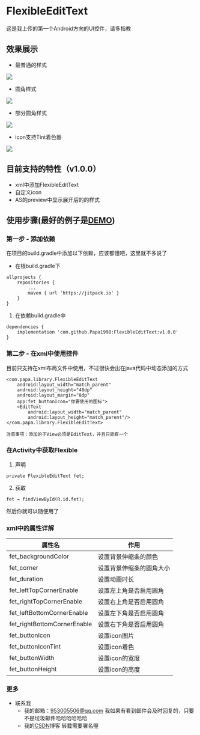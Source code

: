 # FlexibleEditText
这是我上传的第一个Android方向的UI控件，请多指教
## 效果展示
- 最普通的样式
 
![](https://github.com/Papa1998/FlexibleEditText/blob/master/image/fet_1.gif)
 
- 圆角样式
 
![](https://github.com/Papa1998/FlexibleEditText/blob/master/image/fet_2.gif)
 
- 部分圆角样式
 
![](https://github.com/Papa1998/FlexibleEditText/blob/master/image/fet_3.gif)
 
- icon支持Tint着色器
 
![](https://github.com/Papa1998/FlexibleEditText/blob/master/image/fet_4.gif)
  
## 目前支持的特性（v1.0.0）
 - xml中添加FlexibleEditText
 - 自定义icon
 - AS的preview中显示展开后的的样式
##  使用步骤(最好的例子是[DEMO](https://github.com/Papa1998/FlexibleEditText/tree/master/app))
### 第一步 - 添加依赖
在项目的build.gradle中添加以下依赖，应该都懂吧，这里就不多说了
 - 在根build.gradle下

```
allprojects {
	repositories {
		...
		maven { url 'https://jitpack.io' }
	}
}
```

 1. 在依赖build.gradle中
```
dependencies {
	implementation 'com.github.Papa1998:FlexibleEditText:v1.0.0'
}
```
### 第二步 - 在xml中使用控件
目前只支持在xml布局文件中使用，不过很快会出在java代码中动态添加的方式
```
<com.papa.library.FlexibleEditText
	android:layout_width="match_parent"
	android:layout_height="48dp"
	android:layout_margin="8dp"
	app:fet_buttonIcon="你要使用的图标">
	<EditText
	    android:layout_width="match_parent"
	    android:layout_height="match_parent"/>
</com.papa.library.FlexibleEditText>
```
`注意事项：添加的子View必须是EditText，并且只能有一个`
### 在Activity中获取Flexible
 1. 声明
```
private FlexibleEditText fet;
```
2. 获取

```
fet = findViewById(R.id.fet);
```
然后你就可以随便用了
### xml中的属性详解
| 属性名 | 作用 |
|--|--|
| fet_backgroundColor | 设置背景伸缩条的颜色 |
| fet_corner | 设置背景伸缩条的圆角大小 |
| fet_duration | 设置动画时长 |
| fet_leftTopCornerEnable | 设置左上角是否启用圆角 |
| fet_rightTopCornerEnable | 设置右上角是否启用圆角 |
| fet_leftBottomCornerEnable | 设置左下角是否启用圆角 |
| fet_rightBottomCornerEnable | 设置右下角是否启用圆角 |
| fet_buttonIcon | 设置icon图片 |
| fet_buttonIconTint | 设置icon着色 |
| fet_buttonWidth | 设置icon的宽度 |
| fet_buttonHeight | 设置icon的高度 |
###  更多
 - 联系我
	- 我的邮箱：953005506@qq.com
		我如果有看到邮件会及时回复的，只要不是垃圾邮件哈哈哈哈哈哈
	- 我的[CSDN](https://blog.csdn.net/weixin_42530254)博客
		转载需要署名喔

